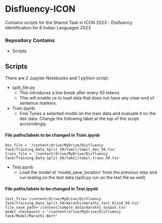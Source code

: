 # Disfluency-ICON

Contains scripts for the Shared Task in ICON 2023 - Disfluency Identification for 6 Indian Languages 2023


### Repository Contains
* Scripts


## Scripts
There are 2 Jupyter Notebooks and 1 python script:
* split_file.py
	* This introduces a line break after every 50 tokens.
	* This will enable us to load data that does not have any clear end of sentence markers.
* Train.ipynb
	* Fine Tunes a selected model on the train data and evaluate it on the dev data. Change the following label at the top of the script accorndingly.
		
#### File paths/labels to be changed in Train.ipynb
```shell
dev_file = '/content/drive/MyDrive/Disfluency Task/Training_Data_Split_50/tamil/tamil_dev_50.tsv'
train_file = '/content/drive/MyDrive/Disfluency Task/Training_Data_Split_50/tamil/tamil_train_50.tsv'
```

* Test.ipynb
	* Load the model at 'model_save_location' from the previous step and run testing on the test data (split.py run on the test file as well)

#### File paths/labels to be changed in Test.ipynb
```shell
test_file='/content/drive/MyDrive/Disfluency Task/Training_Data_Split_50/marathi/marathi_test_blind_50.tsv'
file_save_path='/content/sample_data/marathi_output.tsv'
model_checkpoint = "/content/drive/MyDrive/Disfluency Task/Model/Marathi-Bert"
```
